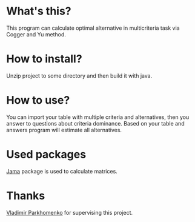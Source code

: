 # What's this?
This program can calculate optimal alternative in multicriteria task via Cogger and Yu method.
# How to install?
Unzip project to some directory and then build it with java.
# How to use?
You can import your table with multiple criteria and alternatives, then you answer to questions about criteria dominance. Based on your table and answers program will estimate all alternatives.
# Used packages
[Jama](https://math.nist.gov/javanumerics/jama/#Package) package is used to calculate matrices.
# Thanks
[Vladimir Parkhomenko](https://github.com/ParkhomenkoV) for supervising this project.
